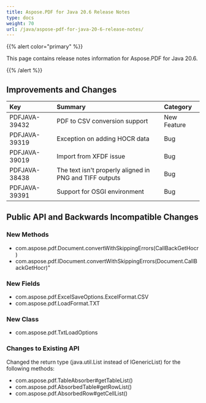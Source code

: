 ```yaml
---
title: Aspose.PDF for Java 20.6 Release Notes
type: docs
weight: 70
url: /java/aspose-pdf-for-java-20-6-release-notes/
---
```


{{% alert color="primary" %}}

This page contains release notes information for Aspose.PDF for Java 20.6.

{{% /alert %}}
## **Improvements and Changes**

|**Key**|**Summary**|**Category**|
| :- | :- | :- |
|PDFJAVA-39432|PDF to CSV conversion support|	New Feature|
|PDFJAVA-39319|	Exception on adding HOCR data|	Bug|
|PDFJAVA-39019|	Import from XFDF issue|	Bug
|PDFJAVA-38438|	The text isn't properly aligned in PNG and TIFF outputs	|Bug|
|PDFJAVA-39391|	Support for OSGI environment|	Bug|

## **Public API and Backwards Incompatible Changes**

### New Methods
 * com.aspose.pdf.Document.convertWithSkippingErrors(CallBackGetHocr)
 * com.aspose.pdf.IDocument.convertWithSkippingErrors(Document.CallBackGetHocr)"

### New Fields
 * com.aspose.pdf.ExcelSaveOptions.ExcelFormat.CSV
 * com.aspose.pdf.LoadFormat.TXT

### New Class
 * com.aspose.pdf.TxtLoadOptions

### Changes to Existing API
Changed the return type (java.util.List instead of IGenericList) for the following methods:

 * com.aspose.pdf.TableAbsorber#getTableList()
 * com.aspose.pdf.AbsorbedTable#getRowList()
 * com.aspose.pdf.AbsorbedRow#getCellList()
